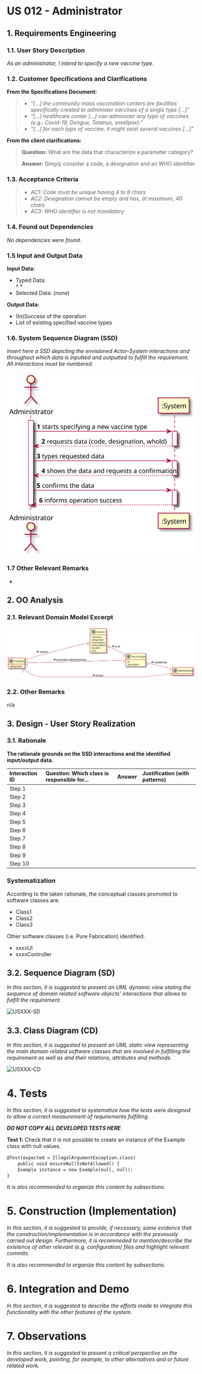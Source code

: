 # US 012 - Administrator

## 1. Requirements Engineering
### 1.1. User Story Description

*As an administrator, I intend to specify a new vaccine type.*

### 1.2. Customer Specifications and Clarifications 

  **From the Specifications Document:**
 

> - *“[…] the community mass vaccination centers are facilities specifically created to administer vaccines of a single type […]”*
> - *“[…] healthcare center […] can administer any type of vaccines (e.g.: Covid-19, Dengue, Tetanus, smallpox).”*
> - *“[…] for each type of vaccine, it might exist several vaccines […]”*



  **From the client clarifications:**


> **Question:** What are the data that characterize a parameter category?
> 
> **Answer:** Simply consider a code, a designation and an WHO identifier

### 1.3. Acceptance Criteria

> -  *AC1: Code must be unique having 4 to 8 chars*
> -  *AC2: Designation cannot be empty and has, at maximum, 40 chars*
> -  *AC3: WHO identifier is not mandatory*

### 1.4. Found out Dependencies

*No dependencies were found.*

### 1.5 Input and Output Data

**Input Data:**
  * Typed Data:  
    * 
    * 
  * Selected Data: (none)

**Output Data:**
  * (In)Success of the operation
  * List of existing specified vaccine types

### 1.6. System Sequence Diagram (SSD)

*Insert here a SSD depicting the envisioned Actor-System interactions and throughout which data is inputted and outputted to fulfill the requirement. All interactions must be numbered.*

![US012_SSD](US012_SSD.svg)


### 1.7 Other Relevant Remarks

-

## 2. OO Analysis

### 2.1. Relevant Domain Model Excerpt 

![US012_MD](US012_MD.svg)

### 2.2. Other Remarks

n/a


## 3. Design - User Story Realization 

### 3.1. Rationale

**The rationale grounds on the SSD interactions and the identified input/output data.**

| Interaction ID | Question: Which class is responsible for... | Answer  | Justification (with patterns)  |
|:-------------  |:--------------------- |:------------|:---------------------------- |
| Step 1  		 |							 |             |                              |
| Step 2  		 |							 |             |                              |
| Step 3  		 |							 |             |                              |
| Step 4  		 |							 |             |                              |
| Step 5  		 |							 |             |                              |
| Step 6  		 |							 |             |                              |              
| Step 7  		 |							 |             |                              |
| Step 8  		 |							 |             |                              |
| Step 9  		 |							 |             |                              |
| Step 10  		 |							 |             |                              |  


### Systematization ##

According to the taken rationale, the conceptual classes promoted to software classes are: 

 * Class1
 * Class2
 * Class3

Other software classes (i.e. Pure Fabrication) identified: 
 * xxxxUI  
 * xxxxController

## 3.2. Sequence Diagram (SD)

*In this section, it is suggested to present an UML dynamic view stating the sequence of domain related software objects' interactions that allows to fulfill the requirement.* 

![USXXX-SD](USXXX-SD.svg)

## 3.3. Class Diagram (CD)

*In this section, it is suggested to present an UML static view representing the main domain related software classes that are involved in fulfilling the requirement as well as and their relations, attributes and methods.*

![USXXX-CD](USXXX-CD.svg)

# 4. Tests 
*In this section, it is suggested to systematize how the tests were designed to allow a correct measurement of requirements fulfilling.* 

**_DO NOT COPY ALL DEVELOPED TESTS HERE_**

**Test 1:** Check that it is not possible to create an instance of the Example class with null values. 

	@Test(expected = IllegalArgumentException.class)
		public void ensureNullIsNotAllowed() {
		Exemplo instance = new Exemplo(null, null);
	}

*It is also recommended to organize this content by subsections.* 

# 5. Construction (Implementation)

*In this section, it is suggested to provide, if necessary, some evidence that the construction/implementation is in accordance with the previously carried out design. Furthermore, it is recommeded to mention/describe the existence of other relevant (e.g. configuration) files and highlight relevant commits.*

*It is also recommended to organize this content by subsections.* 

# 6. Integration and Demo 

*In this section, it is suggested to describe the efforts made to integrate this functionality with the other features of the system.*


# 7. Observations

*In this section, it is suggested to present a critical perspective on the developed work, pointing, for example, to other alternatives and or future related work.*





